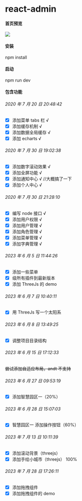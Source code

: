 <!-- @format -->

# react-admin

#### 首页预览

![](https://repository-images.githubusercontent.com/278605615/384f4fd2-2419-48ab-be3e-8ffea72a71e3)

#### 安装

npm install

#### 启动

npm run dev

#### 包含功能

###### 2020 年 7 月 20 日 20:48:42

- [x] 添加菜单 tabs 栏 √
- [x] 添加缓存机制 √
- [x] 添加数据全局缓存 √
- [x] 添加 echarts √

###### 2020 年 7 月 30 日 19:02:38

- [x] 添加数字滚动效果 √
- [x] 添加全屏功能 √
- [x] 添加通知中心 √ //大概搞了一下
- [x] 添加个人中心 √

###### 2020 年 7 月 30 日 21:28:10

- [x] 编写 node 接口 √
- [x] 添加用户权限 √
- [x] 添加用户管理 √
- [x] 添加角色管理 √
- [x] 添加菜单管理 √
- [x] 添加字典管理 √

###### 2023 年 6 月 5 日 11:44:26

- [x] 添加一些菜单
- [x] 级所有插件到最新版本
- [x] 添加 ThreeJs 的 demo

###### 2023 年 6 月 7 日 10:40:11

- [x] 用 ThreeJs 写一个太阳系

###### 2023 年 6 月 8 日 13:49:25

- [x] 调整项目目录结构

###### 2023 年 6 月 15 日 17:12:33

~~尝试添加自适应布局，andt 不支持~~

###### 2023 年 6 月 27 日 09:53:19

- [x] 添加智慧园区一（20%）

###### 2023 年 6 月 28 日 15:07:03

- [x] 智慧园区一 添加操作按钮（60%）

###### 2023 年 7 月 13 日 10:11:39

- [x] 添加滚动背景（threejs）
- [x] 添加手绘小城市（threejs） 100%

###### 2023 年 7 月 28 日 17:26:11

- [x] 添加拖拽组件
- [x] 添加拖拽组件的 demo
